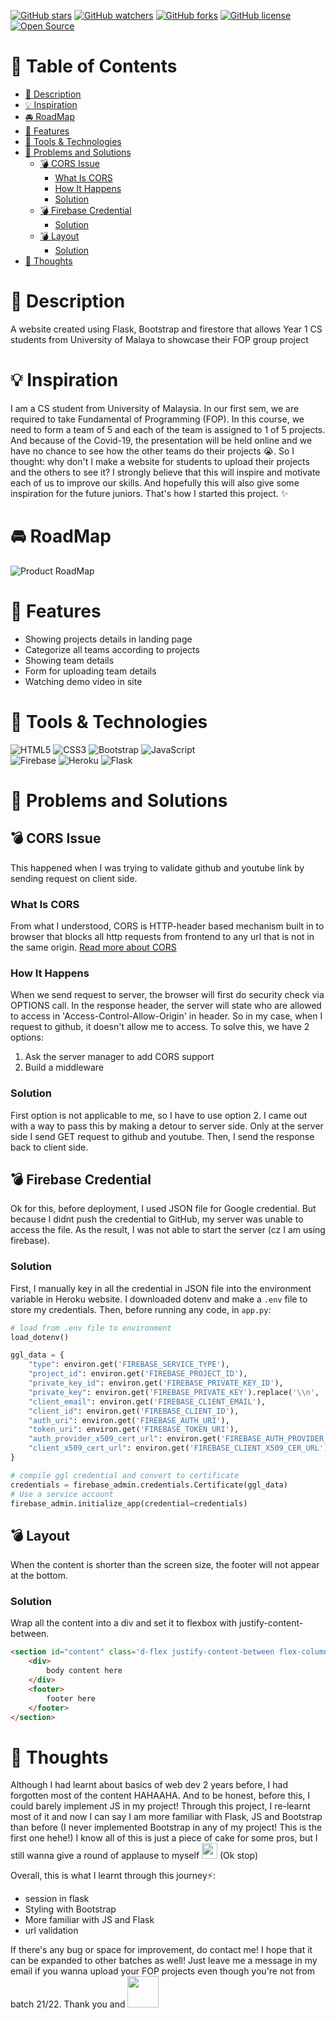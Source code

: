 [![GitHub stars](https://img.shields.io/github/stars/nwjun/fopShowcase.svg?style=social&label=Stars&style=plastic)]() [![GitHub watchers](https://img.shields.io/github/watchers/nwjun/fopShowcase.svg?style=social&label=Watch&style=plastic)]() [![GitHub forks](https://img.shields.io/github/forks/nwjun/fopShowcase.svg?style=social&label=Fork&style=plastic)]()
[![GitHub license](https://badgen.net/github/license/nwjun/fopShowcase)](https://github.com/Naereen/StrapDown.js/blob/master/LICENSE) [![Open Source](https://badges.frapsoft.com/os/v1/open-source.svg?v=103)](https://opensource.org/)
# :pushpin: Table of Contents
- [:paperclip: Description](#paperclip-description)
- [:bulb: Inspiration](#bulb-inspiration)
- [:oncoming_automobile: RoadMap](#oncoming_automobile-roadmap)
- [:star2: Features](#star2-features)
- [:wrench: Tools & Technologies](#wrench-tools--technologies)
- [:exploding_head: Problems and Solutions](#exploding_head-problems-and-solutions)
  - [:bomb: CORS Issue](#bomb-cors-issue)
    - [What Is CORS](#what-is-cors)
    - [How It Happens](#how-it-happens)
    - [Solution](#solution)
  - [:bomb: Firebase Credential](#bomb-firebase-credential)
    - [Solution](#solution-1)
  - [:bomb: Layout](#bomb-layout)
    - [Solution](#solution-2)
- [:thought_balloon: Thoughts](#thought_balloon-thoughts)

# :paperclip: Description 
A website created using Flask, Bootstrap and firestore that allows Year 1 CS students from University of Malaya to showcase their FOP group project

# :bulb: Inspiration 
I am a CS student from University of Malaysia. In our first sem, we are required to take Fundamental of Programming (FOP). In this course, we need to form a team of 5 and each of the team is assigned to 1 of 5 projects. And because of the Covid-19, the presentation will be held online and we have no chance to see how the other teams do their projects :sob:. So I thought: why don't I make a website for students to upload their projects and the others to see it? I strongly believe that this will inspire and motivate each of us to improve our skills. And hopefully this will also give some inspiration for the future juniors. That's how I started this project. :sparkles:

# :oncoming_automobile: RoadMap
![Product RoadMap](https://i.imgur.com/ZR9ek4p.png)

# :star2: Features 
- Showing projects details in landing page
- Categorize all teams according to projects
- Showing team details
- Form for uploading team details
- Watching demo video in site

# :wrench: Tools & Technologies
![HTML5](https://img.shields.io/badge/html5-%23E34F26.svg?style=for-the-badge&logo=html5&logoColor=white) ![CSS3](https://img.shields.io/badge/css3-%231572B6.svg?style=for-the-badge&logo=css3&logoColor=white) ![Bootstrap](https://img.shields.io/badge/bootstrap-%23563D7C.svg?style=for-the-badge&logo=bootstrap&logoColor=white)  ![JavaScript](https://img.shields.io/badge/javascript-%23323330.svg?style=for-the-badge&logo=javascript&logoColor=%23F7DF1E)  
![Firebase](https://img.shields.io/badge/firebase-%23039BE5.svg?style=for-the-badge&logo=firebase) ![Heroku](https://img.shields.io/badge/heroku-%23430098.svg?style=for-the-badge&logo=heroku&logoColor=white) ![Flask](https://img.shields.io/badge/flask-%23000.svg?style=for-the-badge&logo=flask&logoColor=white) 


# :exploding_head: Problems and Solutions 
## :bomb: CORS Issue
This happened when I was trying to validate github and youtube link by sending request on client side. 
### What Is CORS
From what I understood, CORS is HTTP-header based mechanism built in to browser that blocks all http requests from frontend to any url that is not in the same origin. [Read more about CORS](https://blog.container-solutions.com/a-guide-to-solving-those-mystifying-cors-issues)

### How It Happens
When we send request to server, the browser will first do security check via OPTIONS call. In the response header, the server will state who are allowed to access in 'Access-Control-Allow-Origin' in header. So in my case, when I request to github, it doesn't allow me to access. To solve this, we have 2 options:
1. Ask the server manager to add CORS support 
2. Build a middleware

### Solution
First option is not applicable to me, so I have to use option 2. I came out with a way to pass this by making a detour to server side. Only at the server side I send GET request to github and youtube. Then, I send the response back to client side.


## :bomb: Firebase Credential
Ok for this, before deployment, I used JSON file for Google credential. But because I didnt push the credential to GitHub, my server was unable to access the file. As the result, I was not able to start the server (cz I am using firebase).

### Solution
First, I manually key in all the credential in JSON file into the environment variable in Heroku website. I downloaded dotenv and make a `.env` file to store my credentials. Then, before running any code, in `app.py`:
```python
# load from .env file to environment
load_dotenv()

ggl_data = {
    "type": environ.get('FIREBASE_SERVICE_TYPE'),
    "project_id": environ.get('FIREBASE_PROJECT_ID'),
    "private_key_id": environ.get('FIREBASE_PRIVATE_KEY_ID'),
    "private_key": environ.get('FIREBASE_PRIVATE_KEY').replace('\\n', '\n'),
    "client_email": environ.get('FIREBASE_CLIENT_EMAIL'),
    "client_id": environ.get('FIREBASE_CLIENT_ID'),
    "auth_uri": environ.get('FIREBASE_AUTH_URI'),
    "token_uri": environ.get('FIREBASE_TOKEN_URI'),
    "auth_provider_x509_cert_url": environ.get('FIREBASE_AUTH_PROVIDER_X509_CERT_URL'),
    "client_x509_cert_url": environ.get('FIREBASE_CLIENT_X509_CER_URL')
}

# compile ggl credential and convert to certificate
credentials = firebase_admin.credentials.Certificate(ggl_data)
# Use a service account
firebase_admin.initialize_app(credential=credentials)
```

## :bomb: Layout
When the content is shorter than the screen size, the footer will not appear at the bottom.

### Solution
Wrap all the content into a div and set it to flexbox with justify-content-between.
```html
<section id="content" class='d-flex justify-content-between flex-column' style="min-height: 100vh;">
    <div>
        body content here
    </div>
    <footer>
        footer here
    </footer>
</section>
```

# :thought_balloon: Thoughts 
Although I had learnt about basics of web dev 2 years before, I had forgotten most of the content HAHAAHA. And to be honest, before this, I could barely implement JS in my project! Through this project, I re-learnt most of it and now I can say I am more familiar with Flask, JS and Bootstrap than before (I never implemented Bootstrap in any of my project! This is the first one hehe!) I know all of this is just a piece of cake for some pros, but I still wanna give a round of applause to myself <img src="https://c.tenor.com/RQXil8hk5yYAAAAj/wael-tsar-clapping.gif" style="width:25px"> (Ok stop)  

Overall, this is what I learnt through this journey:zap:: 
- session in flask
- Styling with Bootstrap
- More familiar with JS and Flask
- url validation

If there's any bug or space for improvement, do contact me! I hope that it can be expanded to other batches as well! Just leave me a message in my email if you wanna upload your FOP projects even though you're not from batch 21/22. 
Thank you and <img src="https://c.tenor.com/bkSYOM6M9xEAAAAM/%E3%83%90%E3%82%A4%E3%83%90%E3%82%A4-%E6%89%8B%E3%82%92%E6%8C%AF%E3%82%8B.gif" style="width:50px">

